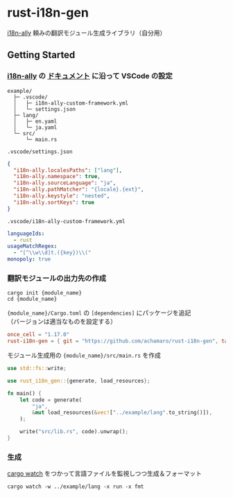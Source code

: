 # rust-i18n-gen

[link-i18n-ally]: https://marketplace.visualstudio.com/items?itemName=lokalise.i18n-ally
[link-i18n-ally-config]: https://github.com/lokalise/i18n-ally/wiki/Configurations
[link-cargo-watch]: https://github.com/watchexec/cargo-watch

[i18n-ally][link-i18n-ally] 頼みの翻訳モジュール生成ライブラリ（自分用）

## Getting Started

### [i18n-ally][link-i18n-ally] の [ドキュメント][link-i18n-ally-config] に沿って VSCode の設定

```
example/
  ├─ .vscode/
  │   ├─ i18n-ally-custom-framework.yml
  │   └─ settings.json
  ├─ lang/
  │   ├─ en.yaml
  │   └─ ja.yaml
  └─ src/
      └─ main.rs
```

`.vscode/settings.json`

```json:.vscode/settings.json
{
  "i18n-ally.localesPaths": ["lang"],
  "i18n-ally.namespace": true,
  "i18n-ally.sourceLanguage": "ja",
  "i18n-ally.pathMatcher": "{locale}.{ext}",
  "i18n-ally.keystyle": "nested",
  "i18n-ally.sortKeys": true
}
```

`.vscode/i18n-ally-custom-framework.yml`

```yaml:.vscode/i18n-ally-custom-framework.yml
languageIds:
  - rust
usageMatchRegex:
  - "[^\\w\\d]t.({key})\\("
monopoly: true
```

### 翻訳モジュールの出力先の作成

```
cargo init {module_name}
cd {module_name}
```

`{module_name}/Cargo.toml` の `[dependencies]` にパッケージを追記  
（バージョンは適当なものを設定する）

```toml:{module_name}/Cargo.toml
once_cell = "1.17.0"
rust-i18n-gen = { git = "https://github.com/achamaro/rust-i18n-gen", tag = "v0.1.1" }
```

モジュール生成用の `{module_name}/src/main.rs` を作成

```rust:{module_name}/src/main.rs
use std::fs::write;

use rust_i18n_gen::{generate, load_resources};

fn main() {
    let code = generate(
        "ja",
        &mut load_resources(&vec!["../example/lang".to_string()]),
    );

    write("src/lib.rs", code).unwrap();
}
```

### 生成

[cargo watch][link-cargo-watch] をつかって言語ファイルを監視しつつ生成＆フォーマット

```
cargo watch -w ../example/lang -x run -x fmt
```
